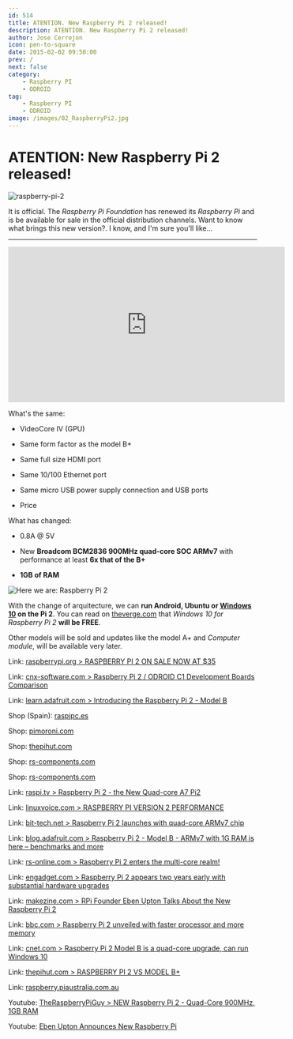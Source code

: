 ```yaml
---
id: 514
title: ATENTION. New Raspberry Pi 2 released!
description: ATENTION. New Raspberry Pi 2 released!
author: Jose Cerrejon
icon: pen-to-square
date: 2015-02-02 09:50:00
prev: /
next: false
category:
    - Raspberry PI
    - ODROID
tag:
    - Raspberry PI
    - ODROID
image: /images/02_RaspberryPi2.jpg
---
```


# ATENTION: New Raspberry Pi 2 released!

![raspberry-pi-2](/images/02_RaspberryPi2.jpg)

It is official. The _Raspberry Pi Foundation_ has renewed its _Raspberry Pi_ and is be available for sale in the official distribution channels. Want to know what brings this new version?. I know, and I'm sure you'll like...

---

<iframe width="560" height="315" src="https://www.youtube.com/embed/iBU4aIYnyuI?rel=0" frameborder="0" allowfullscreen></iframe>

What's the same:

-   VideoCore IV (GPU)

-   Same form factor as the model B+

-   Same full size HDMI port

-   Same 10/100 Ethernet port

-   Same micro USB power supply connection and USB ports

-   Price

What has changed:

-   0.8A @ 5V

-   New **Broadcom BCM2836 900MHz quad-core SOC ARMv7** with performance at least **6x that of the B+**

-   **1GB of RAM**

![Here we are: Raspberry Pi 2](/images/2015/02/raspberry-pi-2.jpg "Here we are: Raspberry Pi 2")

With the change of arquitecture, we can **run Android, Ubuntu or [Windows 10](https://dev.windows.com/en-us/featured/raspberrypi2support) on the Pi 2**. You can read on [theverge.com](https://www.theverge.com/2015/2/2/7962179/raspberry-pi-windows-10) that _Windows 10 for Raspberry Pi 2_ **will be FREE**.

Other models will be sold and updates like the model A+ and _Computer module_, will be available very later.

Link: [raspberrypi.org > RASPBERRY PI 2 ON SALE NOW AT $35](https://www.raspberrypi.org/raspberry-pi-2-on-sale/)

Link: [cnx-software.com > Raspberry Pi 2 / ODROID C1 Development Boards Comparison](https://www.cnx-software.com/2015/02/02/raspberry-pi-2-odroid-c1-development-boards-comparison/)

Link: [learn.adafruit.com > Introducing the Raspberry Pi 2 - Model B](https://learn.adafruit.com/introducing-the-raspberry-pi-2-model-b?view=all)

Shop (Spain): [raspipc.es](https://www.raspipc.es/public/home/index.php?ver=tienda&accion=verArticulo&idProducto=1210)

Shop: [pimoroni.com](https://shop.pimoroni.com/products/raspberry-pi-2-with-pibow)

Shop: [thepihut.com](https://thepihut.com/products/raspberry-pi-2-model-b)

Shop: [rs-components.com](https://www.rs-components.com/designspark/index.html?mpn=8326274)

Shop: [rs-components.com](https://www.rs-components.com/designspark/index.html?mpn=8326274)

Link: [raspi.tv > Raspberry Pi 2 - the New Quad-core A7 Pi2](https://raspi.tv/2015/raspberry-pi-2-the-new-quad-core-a7-pi2)

Link: [linuxvoice.com > RASPBERRY PI VERSION 2 PERFORMANCE](https://www.linuxvoice.com/raspberry-pi-version-2-performance/)

Link: [bit-tech.net > Raspberry Pi 2 launches with quad-core ARMv7 chip](https://www.bit-tech.net/news/hardware/2015/02/02/raspberry-pi-2/1)

Link: [blog.adafruit.com > Raspberry Pi 2 - Model B - ARMv7 with 1G RAM is here – benchmarks and more](https://blog.adafruit.com/2015/02/02/raspberry-pi-2-model-b-armv7-with-1g-ram-is-here-benchmarks-and-more-raspberry_pi-raspberryp/)

Link: [rs-online.com > Raspberry Pi 2 enters the multi-core realm!](https://www.rs-online.com/designspark/electronics/eng/blog/raspberry-pi-2-enters-the-multi-core-realm)

Link: [engadget.com > Raspberry Pi 2 appears two years early with substantial hardware upgrades](https://www.engadget.com/2015/02/02/raspberry-pi-2/?ncid=rss_truncated&a_dgi=aolshare_twitter)

Link: [makezine.com > RPi Founder Eben Upton Talks About the New Raspberry Pi 2](https://makezine.com/2015/02/02/eben-upton-raspberry-pi-2/)

Link: [bbc.com > Raspberry Pi 2 unveiled with faster processor and more memory](https://www.bbc.com/news/technology-31088908)

Link: [cnet.com > Raspberry Pi 2 Model B is a quad-core upgrade, can run Windows 10](https://www.cnet.com/news/raspberry-pi-2-model-b-is-a-quad-core-upgrade-on-sale-today/)

Link: [thepihut.com > RASPBERRY PI 2 VS MODEL B+](https://thepihut.com/blogs/raspberry-pi-roundup/16970168-raspberrypi2vsmodelb)

Link: [raspberry.piaustralia.com.au](https://raspberry.piaustralia.com.au/products/raspberry-pi-2-model-b)

Youtube: [TheRaspberryPiGuy > NEW Raspberry Pi 2 - Quad-Core 900MHz, 1GB RAM](https://www.youtube.com/watch?v=Xo8RT8Wpv6w)

Youtube: [Eben Upton Announces New Raspberry Pi](https://www.youtube.com/watch?v=EN8wBazzfSE&feature=youtu.be)
